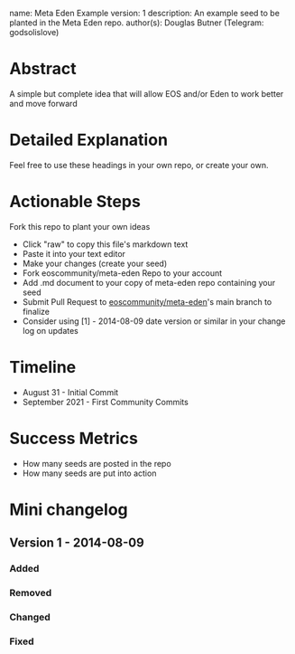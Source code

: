 name: Meta Eden Example
version: 1
description: An example seed to be planted in the Meta Eden repo.
author(s): Douglas Butner (Telegram: godsolislove)


# Abstract

A simple but complete idea that will allow EOS and/or Eden to work better and move forward

# Detailed Explanation

Feel free to use these headings in your own repo, or create your own.

# Actionable Steps

Fork this repo to plant your own ideas

- Click "raw" to copy this file's markdown text  
- Paste it into your text editor  
- Make your changes (create your seed) 
- Fork eoscommunity/meta-eden Repo to your account  
- Add .md document to your copy of meta-eden repo containing your seed  
- Submit Pull Request to [eoscommunity/meta-eden](https://github.com/eoscommunity/meta-eden)'s main branch to finalize  
- Consider using [1] - 2014-08-09 date version or similar in your change log on updates

# Timeline

- August 31 - Initial Commit
- September 2021 - First Community Commits

# Success Metrics

- How many seeds are posted in the repo
- How many seeds are put into action


# Mini changelog

## Version 1 - 2014-08-09
### Added 
### Removed 
### Changed
### Fixed
